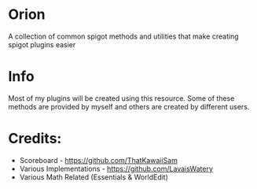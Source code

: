 # Orion
A collection of common spigot methods and utilities that make creating spigot plugins easier

# Info
Most of my plugins will be created using this resource.
Some of these methods are provided by myself and others are created by different users.

# Credits:
- Scoreboard - https://github.com/ThatKawaiiSam
- Various Implementations - https://github.com/LavaisWatery
- Various Math Related (Essentials & WorldEdit)
